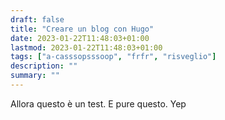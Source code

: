 ```yaml
---
draft: false
title: "Creare un blog con Hugo"
date: 2023-01-22T11:48:03+01:00
lastmod: 2023-01-22T11:48:03+01:00
tags: ["a-casssopsssoop", "frfr", "risveglio"]
description: ""
summary: ""
---
```


Allora questo è un test. E pure questo. Yep
